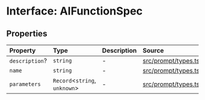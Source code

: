 # Interface: AIFunctionSpec

## Properties

| Property | Type | Description | Source |
| :------ | :------ | :------ | :------ |
| `description`? | `string` | - | [src/prompt/types.ts:25](https://github.com/dexaai/llm-tools/blob/3551610/src/prompt/types.ts#L25) |
| `name` | `string` | - | [src/prompt/types.ts:24](https://github.com/dexaai/llm-tools/blob/3551610/src/prompt/types.ts#L24) |
| `parameters` | `Record`\<`string`, `unknown`\> | - | [src/prompt/types.ts:26](https://github.com/dexaai/llm-tools/blob/3551610/src/prompt/types.ts#L26) |
